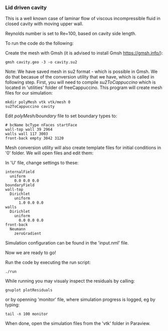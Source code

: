 ### Lid driven cavity

This is a well known case of laminar flow of viscous incompressible fluid in closed cavity with moving upper wall.

Reynolds number is set to Re=100, based on cavity side length.



To run the code do the following:

Create the mesh with Gmsh (it is advised to install Gmsh https://gmsh.info/):

`gmsh cavity.geo -3 -o cavity.su2`

Note: We have saved mesh in su2 format - which is possible in Gmsh. We do that becasue of the conversion utility that we have, which is called in following step. First, you will need to compile _su2ToCappuccino_ which is located in 'utilities' folder of freeCappuccino. This program will create mesh files for our simulation:

`mkdir polyMesh vtk vtk/mesh 0`  
`su2ToCappuccino cavity`  


Edit _polyMesh/boundary_ file to set boundary types to:

```
# bcName bcType nFaces startFace
wall-top wall 39 2964
walls wall 117 3003
front-back empty 3042 3120
```

Mesh conversion utility will also create template files for initial conditions in '0' folder. We will open files and edit them:

In 'U' file, change settings to these:  
```
internalField
  uniform
    0.0 0.0 0.0
boundaryField
wall-top
  Dirichlet
    uniform
      1.0 0.0 0.0
walls
  Dirichlet
    uniform
      0.0 0.0 0.0
front-back
  Neumann
    zeroGradient 
```
Simulation configuration can be found in the 'input.nml' file.

Now we are ready to go!

Run the code by executing the run script:

`./run`

While running you may visualy inspect the residuals by calling:

`gnuplot plotResiduals`

or by openning 'monitor' file, where simulation progress is logged, eg by typing:

`tail -n 100 monitor`

When done, open the simulation files from the 'vtk' folder in Paraview.
